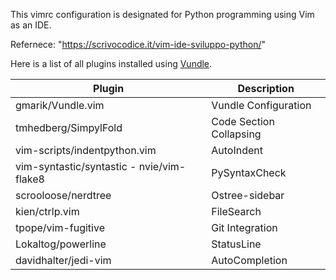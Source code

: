 This vimrc configuration is designated for Python programming using Vim as an IDE.

Refernece: "https://scrivocodice.it/vim-ide-sviluppo-python/" 


Here is a list of all plugins installed using [Vundle](https://github.com/VundleVim/Vundle.vim).

| Plugin      | Description |
| ----------- | ----------- |
| gmarik/Vundle.vim | Vundle Configuration |
| tmhedberg/SimpylFold | Code Section Collapsing |
| vim-scripts/indentpython.vim | AutoIndent |
| vim-syntastic/syntastic - nvie/vim-flake8 | PySyntaxCheck |
| scrooloose/nerdtree | Ostree-sidebar |
| kien/ctrlp.vim | FileSearch |
| tpope/vim-fugitive | Git Integration |
| Lokaltog/powerline | StatusLine |
| davidhalter/jedi-vim | AutoCompletion |
